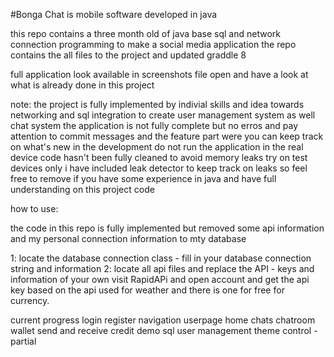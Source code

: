 #Bonga Chat is mobile software developed in java

this repo contains a three  month old of java base sql and network connection programming to make a social media application 
the repo contains the all files to the project and updated graddle 8 

full  application look available in screenshots file 
open and have a look at what is already done in this project

note:
the project is fully implemented by indivial skills and idea towards networking and sql integration to create user management system as well chat system the application is not fully complete but no erros and pay attention to commit messages and the feature part were you can keep track on what's new in the development do not run the application in the real device code hasn't been fully cleaned to avoid memory leaks try on test devices only i have included leak detector to keep track on leaks so feel free to remove if you have some experience in java and have full understanding on this project code 

how to use:

the code in this repo is fully implemented but removed some api information and my personal connection information to mty database 

1: locate the database connection class - fill in your database connection string and information 
2: locate all api files and replace the API - keys and information of your own visit RapidAPi and open account and get the api key based on the api used for weather and there is   one for free for currency.

current progress
login
register
navigation
userpage
home
chats
chatroom
wallet
send and receive credit demo sql 
user management 
theme control - partial

